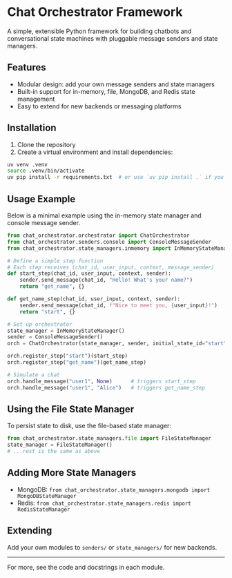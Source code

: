 # Chat Orchestrator Framework

A simple, extensible Python framework for building chatbots and conversational state machines with pluggable message senders and state managers.

## Features

-   Modular design: add your own message senders and state managers
-   Built-in support for in-memory, file, MongoDB, and Redis state management
-   Easy to extend for new backends or messaging platforms

## Installation

1. Clone the repository
2. Create a virtual environment and install dependencies:

```sh
uv venv .venv
source .venv/bin/activate
uv pip install -r requirements.txt  # or use `uv pip install .` if you have a pyproject.toml
```

## Usage Example

Below is a minimal example using the in-memory state manager and console message sender.

```python
from chat_orchestrator.orchestrator import ChatOrchestrator
from chat_orchestrator.senders.console import ConsoleMessageSender
from chat_orchestrator.state_managers.inmemory import InMemoryStateManager

# Define a simple step function
# Each step receives (chat_id, user_input, context, message_sender)
def start_step(chat_id, user_input, context, sender):
    sender.send_message(chat_id, "Hello! What's your name?")
    return "get_name", {}

def get_name_step(chat_id, user_input, context, sender):
    sender.send_message(chat_id, f"Nice to meet you, {user_input}!")
    return "start", {}

# Set up orchestrator
state_manager = InMemoryStateManager()
sender = ConsoleMessageSender()
orch = ChatOrchestrator(state_manager, sender, initial_state_id="start")

orch.register_step("start")(start_step)
orch.register_step("get_name")(get_name_step)

# Simulate a chat
orch.handle_message("user1", None)      # triggers start_step
orch.handle_message("user1", "Alice")   # triggers get_name_step
```

## Using the File State Manager

To persist state to disk, use the file-based state manager:

```python
from chat_orchestrator.state_managers.file import FileStateManager
state_manager = FileStateManager()
# ...rest is the same as above
```

## Adding More State Managers

-   MongoDB: `from chat_orchestrator.state_managers.mongodb import MongoDBStateManager`
-   Redis: `from chat_orchestrator.state_managers.redis import RedisStateManager`

## Extending

Add your own modules to `senders/` or `state_managers/` for new backends.

---

For more, see the code and docstrings in each module.
